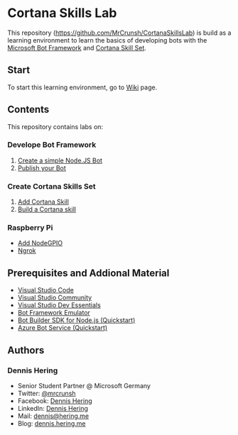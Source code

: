 # Cortana Skills Lab
This repository (https://github.com/MrCrunsh/CortanaSkillsLab) is build as a learning environment to learn the basics of developing bots with the [Microsoft Bot Framework][1] and [Cortana Skill Set][2].

[1]: https://dev.botframework.com/
[2]: https://developer.microsoft.com/de-de/cortana/

## Start ##
To start this learning environment, go to [Wiki](https://github.com/MrCrunsh/CortanaSkillsLab/wiki) page.

## Contents ##
This repository contains labs on:

### Develope Bot Framework ###
1. [Create a simple Node.JS Bot](https://github.com/MrCrunsh/CortanaSkillsLab/wiki/First-steps-of-creating-a-Bot-(Node.JS))
1. [Publish your Bot](https://github.com/MrCrunsh/CortanaSkillsLab/wiki/Publish-your-Bot)

### Create Cortana Skills Set ###
1. [Add Cortana Skill](https://github.com/MrCrunsh/CortanaSkillsLab/wiki/Add-Cortana-Skill)
1. [Build a Cortana skill](https://github.com/MrCrunsh/CortanaSkillsLab/wiki/Build-a-Cortana-skill)

### Raspberry Pi
+ [Add NodeGPIO](https://github.com/MrCrunsh/CortanaSkillsLab/wiki/Add-NoteGPIO)
+ [Ngrok](https://github.com/MrCrunsh/CortanaSkillsLab/wiki/Ngrok)

## Prerequisites and Addional Material ##
- [Visual Studio Code](https://code.visualstudio.com/)
- [Visual Studio Community](https://www.visualstudio.com/vs/)
- [Visual Studio Dev Essentials](https://www.visualstudio.com/dev-essentials/)
- [Bot Framework Emulator](https://emulator.botframework.com/)
- [Bot Builder SDK for Node.js (Quickstart)](https://docs.microsoft.com/en-us/bot-framework/nodejs/bot-builder-nodejs-quickstart)
- [Azure Bot Service (Quickstart)](https://docs.microsoft.com/en-us/bot-framework/azure-bot-service-quickstart)

## Authors ##

### Dennis Hering ###
- Senior Student Partner @ Microsoft Germany
- Twitter: [@mrcrunsh](https://twitter.com/mrcrunsh)
- Facebook: [Dennis Hering](https://www.facebook.com/den.hering)
- LinkedIn: [Dennis Hering](https://www.linkedin.com/in/dennis-hering/)
- Mail: [dennis@hering.me](mailto:dennis@hering.me)
- Blog: [dennis.hering.me](http://dennis.hering.me/)
